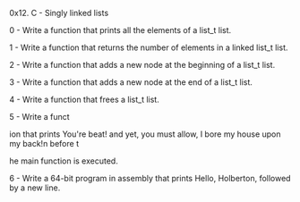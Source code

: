 0x12. C - Singly linked lists

0 - Write a function that prints all the elements of a list_t list.

1 - Write a function that returns the number of elements in a linked list_t list.

2 - Write a function that adds a new node at the beginning of a list_t list.

3 - Write a function that adds a new node at the end of a list_t list.

4 - Write a function that frees a list_t list.

5 - Write a funct

ion that prints You're beat! and yet, you must allow,
I bore my house upon my back!n before t

he main function is executed.

6 - Write a 64-bit program in assembly that prints Hello, Holberton, followed by a new line.


